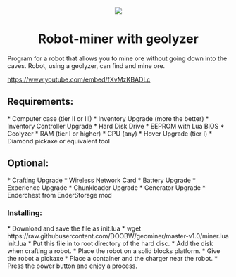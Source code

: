 <a name="start">
<center><img src="https://i.imgur.com/lVIijDy.png" />
<h1>Robot-miner with geolyzer</h1>
</center>

Program for a robot that allows you to mine ore without going down into the caves. Robot, using a geolyzer, can find and mine ore.

https://www.youtube.com/embed/fXvMzKBADLc

<h2>Requirements:</h2>
* Computer case (tier II or III)   
* Inventory Upgrade (more the better)   
* Inventory Controller Upgrade   
* Hard Disk Drive   
* EEPROM with Lua BIOS   
* Geolyzer   
* RAM (tier I or higher)   
* CPU (any)   
* Hover Upgrade (tier I)   
* Diamond pickaxe or equivalent tool   

<h2>Optional:</h2>
* Crafting Upgrade  
* Wireless Network Card  
* Battery Upgrade  
* Experience Upgrade  
* Chunkloader Upgrade  
* Generator Upgrade  
* Enderchest from EnderStorage mod  

<h3>Installing:</h3>
* Download and save the file as init.lua  
* wget https://raw.githubusercontent.com/DOOBW/geominer/master-v1.0/miner.lua init.lua  
* Put this file in to root directory of the hard disc.  
* Add the disk when crafting a robot.  
* Place the robot on a solid blocks platform.  
* Give the robot a pickaxe  
* Place a container and the charger near the robot.  
* Press the power button and enjoy a process.  
